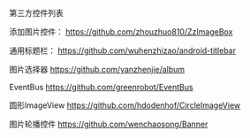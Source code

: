 第三方控件列表

添加图片控件：
https://github.com/zhouzhuo810/ZzImageBox

通用标题栏：
https://github.com/wuhenzhizao/android-titlebar

图片选择器
https://github.com/yanzhenjie/album

EventBus
https://github.com/greenrobot/EventBus

圆形ImageView
https://github.com/hdodenhof/CircleImageView

图片轮播控件
https://github.com/wenchaosong/Banner